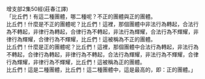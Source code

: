 增支部2集50經(莊春江譯)  
「比丘們！有這二種團體，哪二種呢？不正的團體與正的團體。  
比丘們！什麼是不正的團體呢？比丘們！這裡，那個團體中非法行為轉起，合法行為不轉起，非律行為轉起，合律行為不轉起，非法行為輝耀，合法行為不輝耀，非律行為輝耀，合律行為不輝耀，比丘們！這被稱為不正的團體。  
比丘們！什麼是正的團體呢？比丘們！這裡，那個團體中合法行為轉起，非法行為不轉起，合律行為轉起，非律行為不轉起，合法行為輝耀，非法行為不輝耀，合律行為輝耀，非律行為不輝耀，比丘們！這被稱為正的團體。  
比丘們！這是二種團體，比丘們！這二種團體中，這是最高的，即：正的團體。」  
  
  
